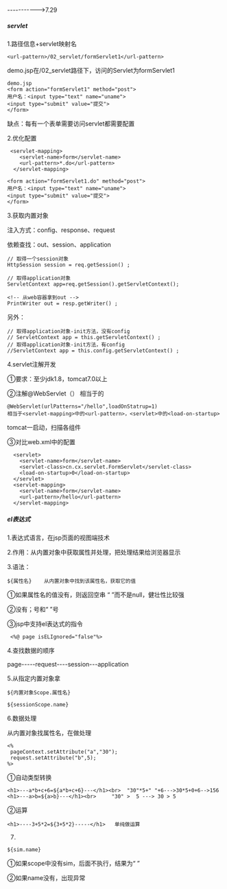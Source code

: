 ----------->7.29

##### servlet

1.路径信息+servlet映射名

~~~
<url-pattern>/02_servlet/formServlet1</url-pattern>
~~~

demo.jsp在/02_servlet路径下，访问的Servlet为formServlet1

~~~
demo.jsp
<form action="formServlet1" method="post">
用户名：<input type="text" name="uname">
<input type="submit" value="提交">
</form>
~~~

缺点：每有一个表单需要访问servlet都需要配置

2.优化配置

~~~~
 <servlet-mapping>
	<servlet-name>form</servlet-name>
	<url-pattern>*.do</url-pattern>
  </servlet-mapping>
~~~~

~~~
<form action="formServlet1.do" method="post">
用户名：<input type="text" name="uname">
<input type="submit" value="提交">
</form>
~~~

3.获取内置对象

注入方式：config、response、request

依赖查找：out、session、application

~~~
// 取得一个session对象
HttpSession session = req.getSession() ;
~~~

~~~
// 取得application对象
ServletContext app=req.getSession().getServletContext();
~~~

~~~
<!-- 从web容器拿到out -->
PrintWriter out = resp.getWriter() ;
~~~

另外：

~~~
// 取得application对象-init方法，没有config
// ServletContext app = this.getServletContext() ;
// 取得application对象-init方法，有config
//ServletContext app = this.config.getServletContext() ;
~~~

4.servlet注解开发

①要求：至少jdk1.8，tomcat7.0以上

②注解@WebServlet（）      相当于<servlet>的<servlet-class>

```
@WebServlet(urlPatterns="/hello",loadOnStatrup=1)
相当于<servlet-mapping>中的<url-pattern>，<servlet>中的<load-on-startup>
```

tomcat一启动，扫描各组件

③对比web.xml中的配置

~~~
  <servlet>
	<servlet-name>form</servlet-name>
	<servlet-class>cn.cx.servlet.FormServlet</servlet-class>
    <load-on-startup>0</load-on-startup>
  </servlet>
  <servlet-mapping>
	<servlet-name>form</servlet-name>
	<url-pattern>/hello</url-pattern>
  </servlet-mapping>
~~~

##### el表达式

1.表达式语言，在jsp页面的视图端技术

2.作用：从内置对象中获取属性并处理，把处理结果给浏览器显示

3.语法：

~~~
${属性名}    从内置对象中找到该属性名，获取它的值
~~~

①如果属性名的值没有，则返回空串   “   ”而不是null，健壮性比较强

②没有；号和“ ”号

③jsp中支持el表达式的指令

~~~
 <%@ page isELIgnored="false"%>
~~~

4.查找数据的顺序

page-----request----session---application   

5.从指定内置对象拿

~~~
${内置对象Scope.属性名}
~~~

~~~
${sessionScope.name}
~~~

6.数据处理   

从内置对象找属性名，在做处理

~~~
<% 
 pageContext.setAttribute("a","30"); 
 request.setAttribute("b",5);
%> 
~~~

①自动类型转换

~~~
<h1>---a*b+c+6=${a*b+c+6}---</h1><br>  "30"*5+" "+6--->30*5+0+6-->156
<h1>---a>b=${a>b}---</h1><br>     "30" >  5 ---> 30 > 5
~~~

②运算

~~~~
<h1>----3+5*2=${3+5*2}-----</h1>   单纯做运算
~~~~

7.

~~~~
${sim.name}
~~~~

①如果scope中没有sim，后面不执行，结果为“   ”

②如果name没有，出现异常
